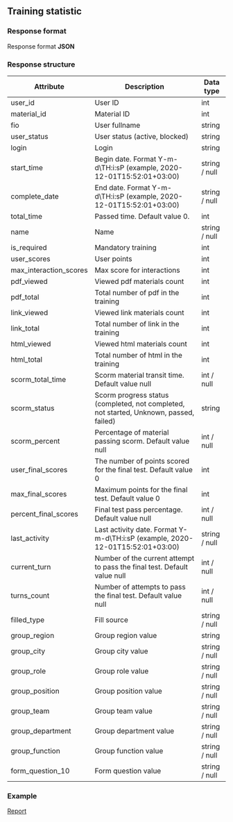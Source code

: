 ## Training statistic
### Response format
Response format **JSON**

### Response structure
| Attribute              | Description                                                                            | Data type     |
|------------------------|----------------------------------------------------------------------------------------|---------------|
| user_id                | User ID                                                                                | int           |
| material_id            | Material ID                                                                            | int           |
| fio                    | User fullname                                                                          | string        |
| user_status            | User status (active, blocked)                                                          | string        |
| login                  | Login                                                                                  | string        |
| start_time             | Begin date. Format Y-m-d\TH:i:sP (example, 2020-12-01T15:52:01+03:00)                  | string / null |
| complete_date          | End date. Format Y-m-d\TH:i:sP (example, 2020-12-01T15:52:01+03:00)                    | string / null |
| total_time             | Passed time. Default value 0.                                                          | int           |
| name                   | Name                                                                                   | string / null |
| is_required            | Mandatory training                                                                     | int           |
| user_scores            | User points                                                                            | int           |
| max_interaction_scores | Max score for interactions                                                             | int           |
| pdf_viewed             | Viewed pdf materials count                                                             | int           |
| pdf_total              | Total number of pdf in the training                                                    | int           |
| link_viewed            | Viewed link materials count                                                            | int           |
| link_total             | Total number of link in the training                                                   | int           |
| html_viewed            | Viewed html materials count                                                            | int           |
| html_total             | Total number of html in the training                                                   | int           |
| scorm_total_time       | Scorm material transit time. Default value null                                        | int / null    |
| scorm_status           | Scorm progress status (completed, not completed, not started, Unknown, passed, failed) | string        |
| scorm_percent          | Percentage of material passing scorm. Default value null                               | int / null    |
| user_final_scores      | The number of points scored for the final test. Default value 0                        | int           |
| max_final_scores       | Maximum points for the final test. Default value 0                                     | int           |
| percent_final_scores   | Final test pass percentage. Default value null                                         | int / null    |
| last_activity          | Last activity date. Format Y-m-d\TH:i:sP (example, 2020-12-01T15:52:01+03:00)          | string / null |
| current_turn           | Number of the current attempt to pass the final test. Default value null               | int / null    |
| turns_count            | Number of attempts to pass the final test. Default value null                          | int / null    |
| filled_type            | Fill source                                                                            | string / null |
| group_region           | Group region value                                                                     | string        |
| group_city             | Group city value                                                                       | string / null |
| group_role             | Group role value                                                                       | string / null |
| group_position         | Group position value                                                                   | string / null |
| group_team             | Group team value                                                                       | string / null |
| group_department       | Group department value                                                                 | string / null |
| group_function         | Group function value                                                                   | string / null |
| form_question_10       | Form question value                                                                    | string / null |

### Example
[Report](https://github.com/cleverlms/integration-docs/blob/main/examples/v2/training/trainings_statistic.json)